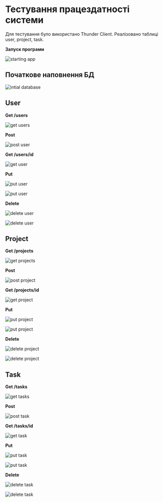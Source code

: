 # Тестування працездатності системи

Для тестування було використано Thunder Client.
Реалізовано таблиці user, project, task.

**Запуск програми**

  ![starting app](starting-server.png)
  
## Початкове наповнення БД
  ![intial database](initial_db.png)
  
## User

**Get /users**

![get users](users_getall.png)

**Post**

![post user](user_post.png)

**Get /users/id**

![get user](user_get.png)

**Put**

![put user](user_put.png)

![put user](user_put2.png)

**Delete**

![delete user](user_delete.png)

![delete user](user_delete2.png)

## Project

**Get /projects**

![get projects](projects_getall.png)

**Post**

![post project](project_post.png)

**Get /projects/id**

![get project](project_get.png)

**Put**

![put project](project_put.png)

![put project](project_put2.png)

**Delete**

![delete project](project_delete.png)

![delete project](project_delete2.png)

## Task

**Get /tasks**

![get tasks](task_getall.png)

**Post**

![post task](task_post.png)

**Get /tasks/id**

![get task](task_get.png)

**Put**

![put task](task_put.png)

![put task](task_put2.png)

**Delete**

![delete task](task_delete.png)

![delete task](task_delete2.png)
